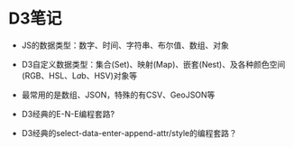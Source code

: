 # D3笔记
* JS的数据类型：数字、时间、字符串、布尔值、数组、对象
* D3自定义数据类型：集合(Set)、映射(Map)、嵌套(Nest)、及各种颜色空间(RGB、HSL、L*a*b、HSV)对象等
* 最常用的是数组、JSON，特殊的有CSV、GeoJSON等

* D3经典的E-N-E编程套路?
* D3经典的select-data-enter-append-attr/style的编程套路？